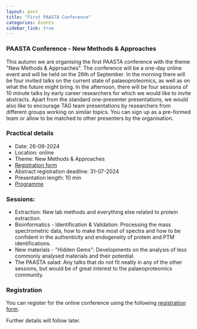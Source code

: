 ```yaml
---
layout: post
title: "First PAASTA Conference"
categories: Events
sidebar_link: true
---
```


### PAASTA Conference - New Methods & Approaches
This autumn we are organising the first PAASTA conference with the theme "New Methods & Approaches".
The conference will be a one-day online event and will be held on the 26th of September. 
In the morning there will be four invited talks on the current state of palaeoproteomics, as well as on what the future might bring. In the afternoon, there will be four sessions of 10 minute talks by early career researchers for which we would like to invite abstracts. Apart from the standard one-presenter presentations, we would also like to encourage TAG team presentations by researchers from different groups working on similar topics. You can sign up as a pre-formed team or allow to be matched to other presenters by the organisation.

### Practical details
- Date: 26-09-2024
- Location: online
- Theme: New Methods & Approaches
- [Registration form](https://docs.google.com/forms/d/e/1FAIpQLSfxJJ9O092rZfmcCM3b8w38vozN2pZvyPs71arx8HV1OCNLVw/viewform)
- Abstract registration deadline: 31-07-2024
- Presentation length: 10 min
- [Programme](https://drive.google.com/file/d/1YoaJt00RUzsmnQtTkcId-vOP31ensEj9/view?usp=sharing)

### Sessions:
- Extraction:
New lab methods and everything else related to protein extraction.
- Bioinformatics - Identification & Validation:
Processing the mass spectrometric data, how to make the most of spectra and how to be confident in the authenticity and endogeneity of protein and PTM identifications.
- New materials - "Hidden Gems":
Developments on the analysis of less commonly analysed materials and their potential.
- The PAASTA salad:
Any talks that do not fit neatly in any of the other sessions, but would be of great interest to the palaeoproteomics community.


### Registration
You can register for the online conference using the following [registration form](https://docs.google.com/forms/d/e/1FAIpQLSfxJJ9O092rZfmcCM3b8w38vozN2pZvyPs71arx8HV1OCNLVw/viewform).

Further details will follow later.